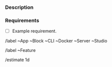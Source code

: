 ### Description

<!-- Add a textual description of the missing functionality. -->
<!-- Please add screenshots if relevant. 🙂  -->

### Requirements

<!-- A checklist overview of what needs to be done to complete the feature -->

- [ ] Example requirement.

<!-- Remove the labels that don’t apply. -->

/label ~App ~Block ~CLI ~Docker ~Server ~Studio

/label ~Feature

/estimate 1d
